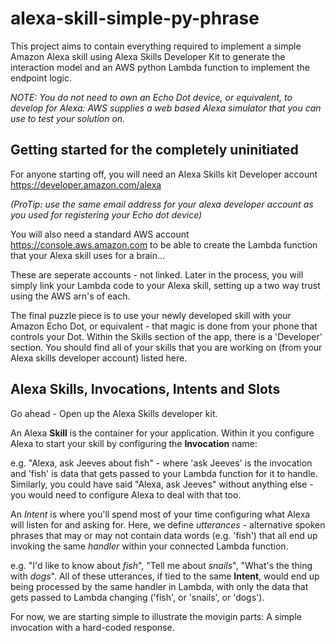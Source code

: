 # alexa-skill-simple-py-phrase
This project aims to contain everything required to implement a simple Amazon Alexa skill
using Alexa Skills Developer Kit to generate the interaction model and an AWS python Lambda function to implement the endpoint logic.

*NOTE: You do not need to own an Echo Dot device, or equivalent, to develop for Alexa: AWS supplies a web based Alexa simulator that you can use to test your solution on.*

## Getting started for the completely uninitiated
For anyone starting off, you will need an Alexa Skills kit Developer account https://developer.amazon.com/alexa 

*(ProTip: use the same email address for your alexa developer account as you used for registering your Echo dot device)*

You will also need a standard AWS account https://console.aws.amazon.com to be able to create the Lambda function that your Alexa skill uses for a brain...

These are seperate accounts - not linked. Later in the process, you will simply link your Lambda code to your Alexa skill, setting up a two way trust using the AWS arn's of each.

The final puzzle piece is to use your newly developed skill with your Amazon Echo Dot, or equivalent - that magic is done from your phone that controls your Dot. Within the Skills section of the app, there is a 'Developer' section. You should find all of your skills that you are working on (from your Alexa skills developer account) listed here.

## Alexa Skills, Invocations, Intents and Slots
Go ahead - Open up the Alexa Skills developer kit.

An Alexa **Skill** is the container for your application. Within it you configure Alexa to start your skill by configuring the **Invocation** name: 

e.g. "Alexa, ask Jeeves about fish" - where 'ask Jeeves' is the invocation and 'fish' is data that gets passed to your Lambda function for it to handle. Similarly, you could have said "Alexa, ask Jeeves" without anything else - you would need to configure Alexa to deal with that too.

An *Intent* is where you'll spend most of your time configuring what Alexa will listen for and asking for. Here, we define *utterances* - alternative spoken phrases that may or may not contain data words (e.g. 'fish') that all end up invoking the same *handler* within your connected Lambda function.

e.g. "I'd like to know about *fish*", "Tell me about *snails*", "What's the thing with *dogs*". All of these utterances, if tied to the same **Intent**, would end up being processed by the same handler in Lambda, with only the data that gets passed to Lambda changing ('fish', or 'snails', or 'dogs').

For now, we are starting simple to illustrate the movigin parts: A simple invocation with a hard-coded response.

